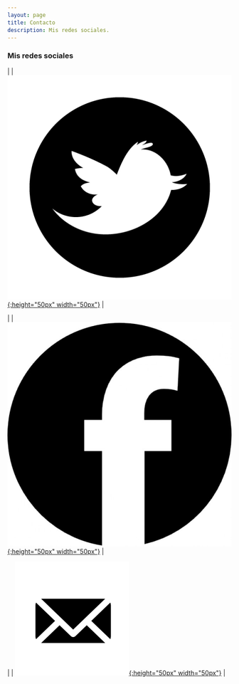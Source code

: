 ```yaml
---
layout: page
title: Contacto
description: Mis redes sociales.
---
```

### Mis redes sociales

|  | [![Twitter](img/twitter_logo.png){:height="50px" width="50px"}](https://twitter.com/AFelipe26 "Twitter") |

| | [![Facebook](img/facebook_logo.png){:height="50px" width="50px"}](https://www.facebook.com/AndresFelipeUsma "Facebook") |

| | [![Mi mail](img/mail_logo.png){:height="50px" width="50px"}](mailto:andresfelipeusma@gmail.com "Mi mail") |

